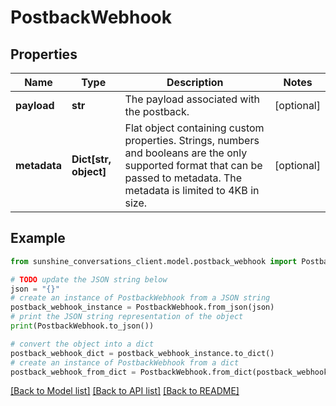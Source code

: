 # PostbackWebhook


## Properties

Name | Type | Description | Notes
------------ | ------------- | ------------- | -------------
**payload** | **str** | The payload associated with the postback. | [optional] 
**metadata** | **Dict[str, object]** | Flat object containing custom properties. Strings, numbers and booleans  are the only supported format that can be passed to metadata. The metadata is limited to 4KB in size.  | [optional] 

## Example

```python
from sunshine_conversations_client.model.postback_webhook import PostbackWebhook

# TODO update the JSON string below
json = "{}"
# create an instance of PostbackWebhook from a JSON string
postback_webhook_instance = PostbackWebhook.from_json(json)
# print the JSON string representation of the object
print(PostbackWebhook.to_json())

# convert the object into a dict
postback_webhook_dict = postback_webhook_instance.to_dict()
# create an instance of PostbackWebhook from a dict
postback_webhook_from_dict = PostbackWebhook.from_dict(postback_webhook_dict)
```
[[Back to Model list]](../README.md#documentation-for-models) [[Back to API list]](../README.md#documentation-for-api-endpoints) [[Back to README]](../README.md)


